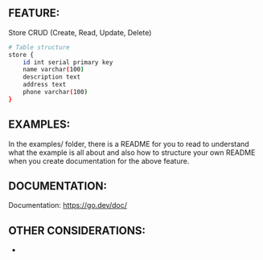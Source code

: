 ## FEATURE:

Store CRUD (Create, Read, Update, Delete)
```bash
# Table structure
store {
    id int serial primary key
    name varchar(100)
    description text
    address text
    phone varchar(100)
}
```

## EXAMPLES:

In the examples/ folder, there is a README for you to read to understand what the example is all about and also how to structure your own README when you create documentation for the above feature.

## DOCUMENTATION:

Documentation: https://go.dev/doc/

## OTHER CONSIDERATIONS:

-